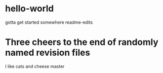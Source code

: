 # hello-world
gotta get started somewhere
readme-edits

Three cheers to the end of randomly named revision files
=======
 I like cats and cheese
master
